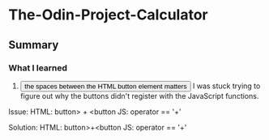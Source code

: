# The-Odin-Project-Calculator


## Summary

### What I learned
1. <button> the spaces between the HTML button element matters </button>
I was stuck trying to figure out why the buttons didn't register with the JavaScript functions. 

Issue: 
HTML: button> + <button
JS: operator == '+'

Solution:
HTML: button>+<button
JS: operator == '+'





